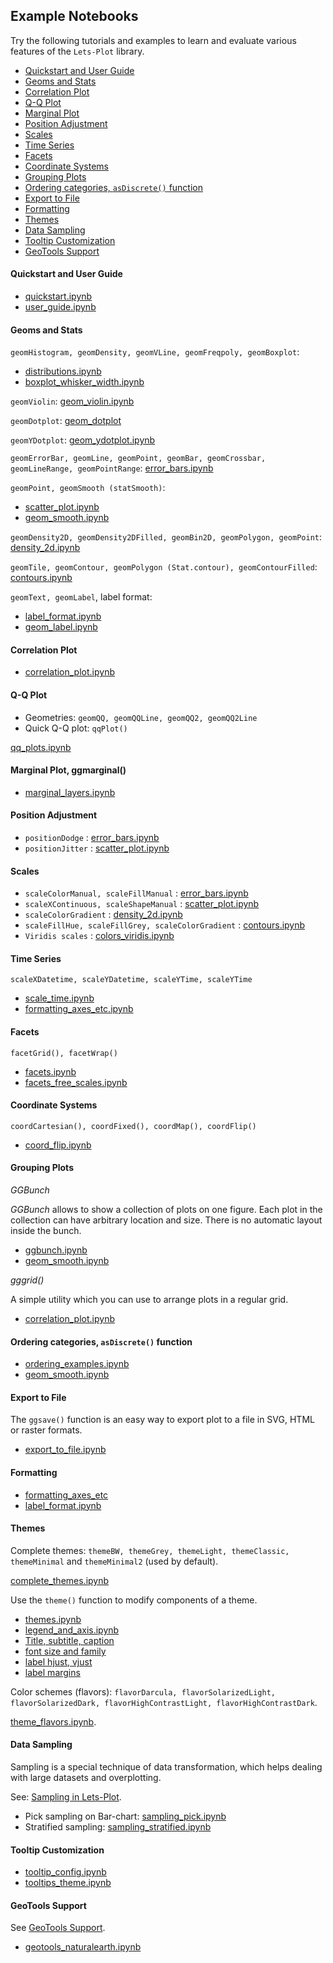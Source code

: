 ## Example Notebooks

Try the following tutorials and examples to learn and evaluate various features of the `Lets-Plot` library.

- [Quickstart and User Guide](#quickstart)
- [Geoms and Stats](#geoms_n_stats)
- [Correlation Plot](#corrplot)
- [Q-Q Plot](#qq-plot)
- [Marginal Plot](#marginal_plot)
- [Position Adjustment](#pos)
- [Scales](#scales)
- [Time Series](#time-series)
- [Facets](#facets)
- [Coordinate Systems](#coord-sys)
- [Grouping Plots](#ggbunch)
- [Ordering categories, `asDiscrete()` function](#as_discrete)
- [Export to File](#export)
- [Formatting](#formatting)
- [Themes](#theme)
- [Data Sampling](#sampling)
- [Tooltip Customization](#tooltip)
- [GeoTools Support](#geotools)

<a id="quickstart"></a>
#### Quickstart and User Guide

* [quickstart.ipynb](https://nbviewer.jupyter.org/github/JetBrains/lets-plot-kotlin/blob/master/docs/examples/jupyter-notebooks/quickstart.ipynb)
* [user_guide.ipynb](https://nbviewer.jupyter.org/github/JetBrains/lets-plot-kotlin/blob/master/docs/guide/user_guide.ipynb)

<a id="geoms_n_stats"></a>
#### Geoms and Stats

`geomHistogram, geomDensity, geomVLine, geomFreqpoly, geomBoxplot`:
* [distributions.ipynb](https://nbviewer.jupyter.org/github/JetBrains/lets-plot-kotlin/blob/master/docs/examples/jupyter-notebooks/distributions.ipynb)
* [boxplot_whisker_width.ipynb](https://nbviewer.jupyter.org/github/JetBrains/lets-plot-kotlin/blob/master/docs/examples/jupyter-notebooks/boxplot_whisker_width.ipynb) 

`geomViolin`:
[geom_violin.ipynb](https://nbviewer.jupyter.org/github/JetBrains/lets-plot-kotlin/blob/master/docs/examples/jupyter-notebooks/geom_violin.ipynb)

`geomDotplot`:
[geom_dotplot](https://nbviewer.jupyter.org/github/JetBrains/lets-plot-kotlin/blob/master/docs/examples/jupyter-notebooks/geom_dotplot.ipynb)

`geomYDotplot`:
[geom_ydotplot.ipynb](https://nbviewer.jupyter.org/github/JetBrains/lets-plot-kotlin/blob/master/docs/examples/jupyter-notebooks/geom_ydotplot.ipynb)

`geomErrorBar, geomLine, geomPoint, geomBar, geomCrossbar, geomLineRange, geomPointRange`:
[error_bars.ipynb](https://nbviewer.jupyter.org/github/JetBrains/lets-plot-kotlin/blob/master/docs/examples/jupyter-notebooks/error_bars.ipynb)

`geomPoint, geomSmooth (statSmooth)`:

 - [scatter_plot.ipynb](https://nbviewer.jupyter.org/github/JetBrains/lets-plot-kotlin/blob/master/docs/examples/jupyter-notebooks/scatter_plot.ipynb)
 - [geom_smooth.ipynb](https://nbviewer.jupyter.org/github/JetBrains/lets-plot-kotlin/blob/master/docs/examples/jupyter-notebooks/geom_smooth.ipynb)

`geomDensity2D, geomDensity2DFilled, geomBin2D, geomPolygon, geomPoint`:
[density_2d.ipynb](https://nbviewer.jupyter.org/github/JetBrains/lets-plot-kotlin/blob/master/docs/examples/jupyter-notebooks/density_2d.ipynb)

`geomTile, geomContour, geomPolygon (Stat.contour), geomContourFilled`:
[contours.ipynb](https://nbviewer.jupyter.org/github/JetBrains/lets-plot-kotlin/blob/master/docs/examples/jupyter-notebooks/contours.ipynb)

`geomText, geomLabel`, label format:
* [label_format.ipynb](https://nbviewer.jupyter.org/github/JetBrains/lets-plot-kotlin/blob/master/docs/examples/jupyter-notebooks/label_format.ipynb)
* [geom_label.ipynb](https://nbviewer.jupyter.org/github/JetBrains/lets-plot-kotlin/blob/master/docs/examples/jupyter-notebooks/geom_label.ipynb)

<a id="corrplot"></a>
#### Correlation Plot

* [correlation_plot.ipynb](https://nbviewer.jupyter.org/github/JetBrains/lets-plot-kotlin/blob/master/docs/examples/jupyter-notebooks/correlation_plot.ipynb)

<a id="qq-plot"></a>
#### Q-Q Plot

 - Geometries: `geomQQ, geomQQLine, geomQQ2, geomQQ2Line`
 - Quick Q-Q plot: `qqPlot()`

[qq_plots.ipynb](https://nbviewer.jupyter.org/github/JetBrains/lets-plot-kotlin/blob/master/docs/examples/jupyter-notebooks/qq_plots.ipynb)

<a id="marginal_plot"></a>
#### Marginal Plot, **ggmarginal()**

* [marginal_layers.ipynb](https://nbviewer.jupyter.org/github/JetBrains/lets-plot-kotlin/blob/master/docs/examples/jupyter-notebooks/marginal_layers.ipynb)

<a id="pos"></a>
#### Position Adjustment

* `positionDodge` : [error_bars.ipynb](https://nbviewer.jupyter.org/github/JetBrains/lets-plot-kotlin/blob/master/docs/examples/jupyter-notebooks/error_bars.ipynb)
* `positionJitter` : [scatter_plot.ipynb](https://nbviewer.jupyter.org/github/JetBrains/lets-plot-kotlin/blob/master/docs/examples/jupyter-notebooks/scatter_plot.ipynb)


<a id="scales"></a>
#### Scales

* `scaleColorManual, scaleFillManual` :
  [error_bars.ipynb](https://nbviewer.jupyter.org/github/JetBrains/lets-plot-kotlin/blob/master/docs/examples/jupyter-notebooks/error_bars.ipynb)
* `scaleXContinuous, scaleShapeManual` :
  [scatter_plot.ipynb](https://nbviewer.jupyter.org/github/JetBrains/lets-plot-kotlin/blob/master/docs/examples/jupyter-notebooks/scatter_plot.ipynb)
* `scaleColorGradient` : [density_2d.ipynb](https://nbviewer.jupyter.org/github/JetBrains/lets-plot-kotlin/blob/master/docs/examples/jupyter-notebooks/density_2d.ipynb)
* `scaleFillHue, scaleFillGrey, scaleColorGradient` : [contours.ipynb](https://nbviewer.jupyter.org/github/JetBrains/lets-plot-kotlin/blob/master/docs/examples/jupyter-notebooks/contours.ipynb)
* `Viridis scales` : [colors_viridis.ipynb](https://nbviewer.jupyter.org/github/JetBrains/lets-plot-kotlin/blob/master/docs/examples/jupyter-notebooks/colors_viridis.ipynb)


<a id="time-series"></a>
#### Time Series

`scaleXDatetime, scaleYDatetime, scaleYTime, scaleYTime`

* [scale_time.ipynb](https://nbviewer.jupyter.org/github/JetBrains/lets-plot-kotlin/blob/master/docs/examples/jupyter-notebooks/scale_time.ipynb)
* [formatting_axes_etc.ipynb](https://nbviewer.jupyter.org/github/JetBrains/lets-plot-kotlin/blob/master/docs/examples/jupyter-notebooks/formatting_axes_etc.ipynb)


<a id="facets"></a>
#### Facets

`facetGrid(), facetWrap()`

* [facets.ipynb](https://nbviewer.jupyter.org/github/JetBrains/lets-plot-kotlin/blob/master/docs/examples/jupyter-notebooks/facets.ipynb)
* [facets_free_scales.ipynb](https://nbviewer.jupyter.org/github/JetBrains/lets-plot-kotlin/blob/master/docs/examples/jupyter-notebooks/facets_free_scales.ipynb)


<a id="coord-sys"></a>
#### Coordinate Systems

`coordCartesian(), coordFixed(), coordMap(), coordFlip()`

* [coord_flip.ipynb](https://nbviewer.jupyter.org/github/JetBrains/lets-plot-kotlin/blob/master/docs/examples/jupyter-notebooks/coord_flip.ipynb)


<a id="ggbunch"></a>
#### Grouping Plots

_GGBunch_

*GGBunch* allows to show a collection of plots on one figure. Each plot in the collection can have arbitrary location and
size. There is no automatic layout inside the bunch.

* [ggbunch.ipynb](https://nbviewer.jupyter.org/github/JetBrains/lets-plot-kotlin/blob/master/docs/examples/jupyter-notebooks/ggbunch.ipynb)
* [geom_smooth.ipynb](https://nbviewer.jupyter.org/github/JetBrains/lets-plot-kotlin/blob/master/docs/examples/jupyter-notebooks/geom_smooth.ipynb)

_gggrid()_

A simple utility which you can use to arrange plots in a regular grid.

* [correlation_plot.ipynb](https://nbviewer.jupyter.org/github/JetBrains/lets-plot-kotlin/blob/master/docs/examples/jupyter-notebooks/correlation_plot.ipynb)
                         

<a id="as_discrete"></a>
#### Ordering categories, `asDiscrete()` function
                          
* [ordering_examples.ipynb](https://nbviewer.jupyter.org/github/JetBrains/lets-plot-kotlin/blob/master/docs/examples/jupyter-notebooks/ordering_examples.ipynb)
* [geom_smooth.ipynb](https://nbviewer.jupyter.org/github/JetBrains/lets-plot-kotlin/blob/master/docs/examples/jupyter-notebooks/geom_smooth.ipynb)


<a id="export"></a>
#### Export to File

The `ggsave()` function is an easy way to export plot to a file in SVG, HTML or raster formats.

* [export_to_file.ipynb](https://nbviewer.jupyter.org/github/JetBrains/lets-plot-kotlin/blob/master/docs/examples/jupyter-notebooks/export_to_file.ipynb)
      

<a id="formatting"></a>
#### Formatting

* [formatting_axes_etc](https://nbviewer.jupyter.org/github/JetBrains/lets-plot-kotlin/blob/master/docs/examples/jupyter-notebooks/formatting_axes_etc.ipynb)
* [label_format.ipynb](https://nbviewer.jupyter.org/github/JetBrains/lets-plot-kotlin/blob/master/docs/examples/jupyter-notebooks/label_format.ipynb)

<a id="theme"></a>
#### Themes
                   
Complete themes: `themeBW, themeGrey, themeLight, themeClassic, themeMinimal` and `themeMinimal2` (used by default).

[complete_themes.ipynb](https://nbviewer.jupyter.org/github/JetBrains/lets-plot-kotlin/blob/master/docs/examples/jupyter-notebooks/complete_themes.ipynb)

Use the `theme()` function to modify components of a theme.
                           
* [themes.ipynb](https://nbviewer.jupyter.org/github/JetBrains/lets-plot-kotlin/blob/master/docs/examples/jupyter-notebooks/themes.ipynb)
* [legend_and_axis.ipynb](https://nbviewer.jupyter.org/github/JetBrains/lets-plot-kotlin/blob/master/docs/examples/jupyter-notebooks/legend_and_axis.ipynb)
* [Title, subtitle, caption](https://nbviewer.org/github/JetBrains/lets-plot-kotlin/blob/master/docs/examples/jupyter-notebooks/title_subtitle_caption.ipynb)
* [font size and family](https://nbviewer.jupyter.org/github/JetBrains/lets-plot-kotlin/blob/master/docs/examples/jupyter-notebooks/font_size_and_family.ipynb)
* [label hjust, vjust](https://nbviewer.jupyter.org/github/JetBrains/lets-plot-kotlin/blob/master/docs/examples/jupyter-notebooks/hjust_vjust.ipynb)
* [label margins](https://nbviewer.jupyter.org/github/JetBrains/lets-plot-kotlin/blob/master/docs/examples/jupyter-notebooks/text_margins.ipynb)
         
                        
Color schemes (flavors): `flavorDarcula, flavorSolarizedLight, flavorSolarizedDark, flavorHighContrastLight, flavorHighContrastDark`. 

[theme_flavors.ipynb](https://nbviewer.jupyter.org/github/JetBrains/lets-plot-kotlin/blob/master/docs/examples/jupyter-notebooks/theme_flavors.ipynb).


<a id="sampling"></a>
#### Data Sampling

Sampling is a special technique of data transformation, which helps dealing with large datasets and overplotting.

See: [Sampling in Lets-Plot](https://github.com/JetBrains/lets-plot-kotlin/blob/master/docs/sampling.md).

* Pick sampling on
  Bar-chart: [sampling_pick.ipynb](https://nbviewer.jupyter.org/github/JetBrains/lets-plot-kotlin/blob/master/docs/examples/jupyter-notebooks/sampling_pick.ipynb)
* Stratified
  sampling: [sampling_stratified.ipynb](https://nbviewer.jupyter.org/github/JetBrains/lets-plot-kotlin/blob/master/docs/examples/jupyter-notebooks/sampling_stratified.ipynb)
         

<a id="tooltip"></a>
#### Tooltip Customization

* [tooltip_config.ipynb](https://nbviewer.jupyter.org/github/JetBrains/lets-plot-kotlin/blob/master/docs/examples/jupyter-notebooks/tooltip_config.ipynb)
* [tooltips_theme.ipynb](https://nbviewer.jupyter.org/github/JetBrains/lets-plot-kotlin/blob/master/docs/examples/jupyter-notebooks/tooltips_theme.ipynb)
     

<a id="geotools"></a>
#### GeoTools Support

See [GeoTools Support](https://github.com/JetBrains/lets-plot-kotlin/blob/master/docs/geotools.md).

* [geotools_naturalearth.ipynb](https://nbviewer.jupyter.org/github/JetBrains/lets-plot-kotlin/blob/master/docs/examples/jupyter-notebooks/geotools_naturalearth.ipynb)
